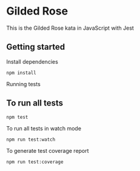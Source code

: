 # Gilded Rose
This is the Gilded Rose kata in JavaScript with Jest

## Getting started

Install dependencies

```
npm install
```
Running tests

## To run all tests

```
npm test
```
To run all tests in watch mode

```
npm run test:watch
```
To generate test coverage report

```
npm run test:coverage
```
